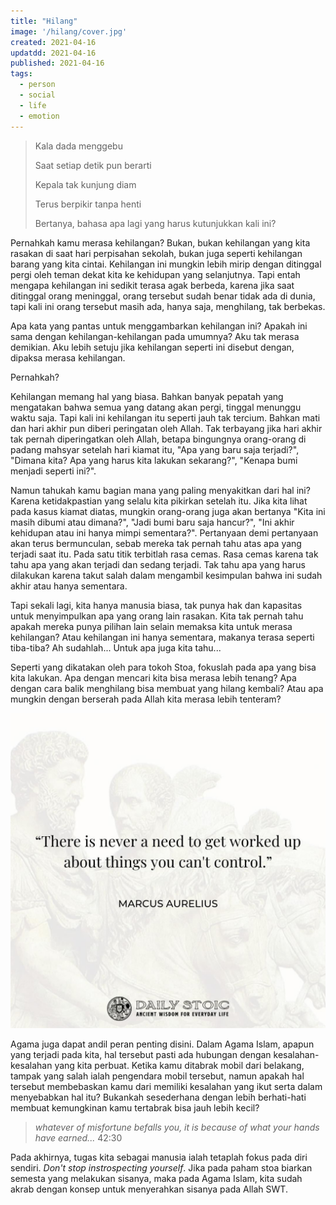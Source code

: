 ```yaml
---
title: "Hilang"
image: '/hilang/cover.jpg'
created: 2021-04-16
updatdd: 2021-04-16
published: 2021-04-16
tags:
  - person
  - social
  - life
  - emotion
---
```



> Kala dada menggebu
> 
> Saat setiap detik pun berarti
> 
> Kepala tak kunjung diam
> 
> Terus berpikir tanpa henti
> 
> Bertanya, bahasa apa lagi yang harus kutunjukkan kali ini?

Pernahkah kamu merasa kehilangan? Bukan, bukan kehilangan yang kita rasakan di saat hari perpisahan sekolah, bukan juga seperti kehilangan barang yang kita cintai. Kehilangan ini mungkin lebih mirip dengan ditinggal pergi oleh teman dekat kita ke kehidupan yang selanjutnya. Tapi entah mengapa kehilangan ini sedikit terasa agak berbeda, karena jika saat ditinggal orang meninggal, orang tersebut sudah benar tidak ada di dunia, tapi kali ini orang tersebut masih ada, hanya saja, menghilang, tak berbekas.

Apa kata yang pantas untuk menggambarkan kehilangan ini? Apakah ini sama dengan kehilangan-kehilangan pada umumnya? Aku tak merasa demikian. Aku lebih setuju jika kehilangan seperti ini disebut dengan, dipaksa merasa kehilangan. 

Pernahkah?

Kehilangan memang hal yang biasa. Bahkan banyak pepatah yang mengatakan bahwa semua yang datang akan pergi, tinggal menunggu waktu saja. Tapi kali ini kehilangan itu seperti jauh tak tercium. Bahkan mati dan hari akhir pun diberi peringatan oleh Allah. Tak terbayang jika hari akhir tak pernah diperingatkan oleh Allah, betapa bingungnya orang-orang di padang mahsyar setelah hari kiamat itu, "Apa yang baru saja terjadi?", "Dimana kita? Apa yang harus kita lakukan sekarang?", "Kenapa bumi menjadi seperti ini?".

Namun tahukah kamu bagian mana yang paling menyakitkan dari hal ini? Karena ketidakpastian yang selalu kita pikirkan setelah itu. Jika kita lihat pada kasus kiamat diatas, mungkin orang-orang juga akan bertanya "Kita ini masih dibumi atau dimana?", "Jadi bumi baru saja hancur?", "Ini akhir kehidupan atau ini hanya mimpi sementara?". Pertanyaan demi pertanyaan akan terus bermunculan, sebab mereka tak pernah tahu atas apa yang terjadi saat itu. Pada satu titik terbitlah rasa cemas. Rasa cemas karena tak tahu apa yang akan terjadi dan sedang terjadi. Tak tahu apa yang harus dilakukan karena takut salah dalam mengambil kesimpulan bahwa ini sudah akhir atau hanya sementara.

Tapi sekali lagi, kita hanya manusia biasa, tak punya hak dan kapasitas untuk menyimpulkan apa yang orang lain rasakan. Kita tak pernah tahu apakah mereka punya pilihan lain selain memaksa kita untuk merasa kehilangan? Atau kehilangan ini hanya sementara, makanya terasa seperti tiba-tiba? Ah sudahlah... Untuk apa juga kita tahu...

Seperti yang dikatakan oleh para tokoh Stoa, fokuslah pada apa yang bisa kita lakukan. Apa dengan mencari kita bisa merasa lebih tenang? Apa dengan cara balik menghilang bisa membuat yang hilang kembali? Atau apa mungkin dengan berserah pada Allah kita merasa lebih tenteram?

![Quote](/hilang/1.jpg)

Agama juga dapat andil peran penting disini. Dalam Agama Islam, apapun yang terjadi pada kita, hal tersebut pasti ada hubungan dengan kesalahan-kesalahan yang kita perbuat. Ketika kamu ditabrak mobil dari belakang, tampak yang salah ialah pengendara mobil tersebut, namun apakah hal tersebut membebaskan kamu dari memiliki kesalahan yang ikut serta dalam menyebabkan hal itu? Bukankah sesederhana dengan lebih berhati-hati membuat kemungkinan kamu tertabrak bisa jauh lebih kecil?

> *whatever of misfortune befalls you, it is because of what your hands have earned...* 42:30

Pada akhirnya, tugas kita sebagai manusia ialah tetaplah fokus pada diri sendiri. *Don't stop instrospecting yourself*. Jika pada paham stoa biarkan semesta yang melakukan sisanya, maka pada Agama Islam, kita sudah akrab dengan konsep untuk menyerahkan sisanya pada Allah SWT.